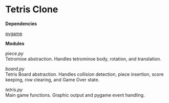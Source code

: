 # Tetris Clone

**Dependencies**

[pygame](https://www.pygame.org/news)

**Modules**

*piece.py*\
Tetromioe abstraction. Handles tetrominoe body, rotation, and translation.

*board.py*\
Tetris Board abstraction. Handles collision detection, piece insertion, score keeping, row clearing, and Game Over state.

*tetris.py*\
Main game functions. Graphic output and pygame event handling.

